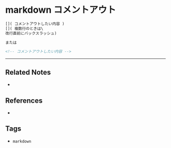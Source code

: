 # markdown コメントアウト
```md
[]( コメントアウトしたい内容 )
[]( 複数行のときは\
改行直前にバックスラッシュ)

または

<!-- コメントアウトしたい内容 -->
```

---
## Related Notes
- 

## References
- 

## Tags
- `markdown` 